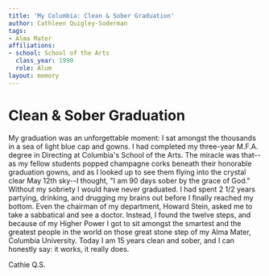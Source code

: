 ```yaml
---
title: 'My Columbia: Clean & Sober Graduation'
author: Cathleen Quigley-Soderman
tags:
- Alma Mater
affiliations:
- school: School of the Arts
  class_year: 1990
  role: Alum
layout: memory
---
```


# Clean & Sober Graduation

My graduation was an unforgettable moment: I sat amongst the thousands in a sea of light blue cap and gowns. I had completed my three-year M.F.A. degree in Directing at Columbia's School of the Arts. The miracle was that--as my fellow students popped champagne corks beneath their honorable graduation gowns,  and as I looked up to see them flying into the crystal clear May 12th sky--I thought, "I am 90 days sober by the grace of God." Without my sobriety I would have never graduated. I had spent 2 1/2 years partying, drinking, and drugging my brains out before I finally reached my bottom. Even the chairman of my department, Howard Stein, asked me to take a sabbatical and see a doctor.  Instead, I found the twelve steps, and because of my Higher Power I got to sit amongst the smartest and the greatest people in the world on those great stone step of my Alma Mater, Columbia University. Today I am 15 years clean and sober, and I can honestly say: it works, it really does.

Cathie Q.S.

